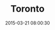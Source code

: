 ---
layout: post
title:  "Toronto"
number: "80"
date:   2015-03-21 08:00:30
large-image: "https://farm8.staticflickr.com/7650/16264583023_79ee0c3779_k.jpg"
---